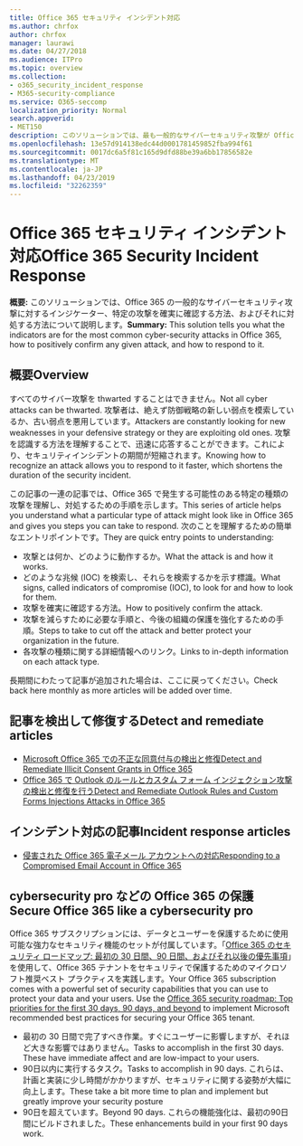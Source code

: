 ```yaml
---
title: Office 365 セキュリティ インシデント対応
ms.author: chrfox
author: chrfox
manager: laurawi
ms.date: 04/27/2018
ms.audience: ITPro
ms.topic: overview
ms.collection:
- o365_security_incident_response
- M365-security-compliance
ms.service: O365-seccomp
localization_priority: Normal
search.appverid:
- MET150
description: このソリューションでは、最も一般的なサイバーセキュリティ攻撃が Office 365 とどのように対応しているか、またそれらに対処する方法について説明します。
ms.openlocfilehash: 13e57d914138edc44d0001781459852fba994f61
ms.sourcegitcommit: 0017dc6a5f81c165d9dfd88be39a6bb17856582e
ms.translationtype: MT
ms.contentlocale: ja-JP
ms.lasthandoff: 04/23/2019
ms.locfileid: "32262359"
---
```

# <a name="office-365-security-incident-response"></a><span data-ttu-id="61121-103">Office 365 セキュリティ インシデント対応</span><span class="sxs-lookup"><span data-stu-id="61121-103">Office 365 Security Incident Response</span></span>

 <span data-ttu-id="61121-104">**概要:** このソリューションでは、Office 365 の一般的なサイバーセキュリティ攻撃に対するインジケーター、特定の攻撃を確実に確認する方法、およびそれに対処する方法について説明します。</span><span class="sxs-lookup"><span data-stu-id="61121-104">**Summary:** This solution tells you what the indicators are for the most common cyber-security attacks in Office 365, how to positively confirm any given attack, and how to respond to it.</span></span>
  
## <a name="overview"></a><span data-ttu-id="61121-105">概要</span><span class="sxs-lookup"><span data-stu-id="61121-105">Overview</span></span>
<span data-ttu-id="61121-106">すべてのサイバー攻撃を thwarted することはできません。</span><span class="sxs-lookup"><span data-stu-id="61121-106">Not all cyber attacks can be thwarted.</span></span> <span data-ttu-id="61121-107">攻撃者は、絶えず防御戦略の新しい弱点を模索しているか、古い弱点を悪用しています。</span><span class="sxs-lookup"><span data-stu-id="61121-107">Attackers are constantly looking for new weaknesses in your defensive strategy or they are exploiting old ones.</span></span> <span data-ttu-id="61121-108">攻撃を認識する方法を理解することで、迅速に応答することができます。これにより、セキュリティインシデントの期間が短縮されます。</span><span class="sxs-lookup"><span data-stu-id="61121-108">Knowing how to recognize an attack allows you to respond to it faster, which shortens the duration of the security incident.</span></span>

<span data-ttu-id="61121-109">この記事の一連の記事では、Office 365 で発生する可能性のある特定の種類の攻撃を理解し、対処するための手順を示します。</span><span class="sxs-lookup"><span data-stu-id="61121-109">This series of article helps you understand what a particular type of attack might look like in Office 365 and gives you steps you can take to respond.</span></span> <span data-ttu-id="61121-110">次のことを理解するための簡単なエントリポイントです。</span><span class="sxs-lookup"><span data-stu-id="61121-110">They are quick entry points to understanding:</span></span>
 
- <span data-ttu-id="61121-111">攻撃とは何か、どのように動作するか。</span><span class="sxs-lookup"><span data-stu-id="61121-111">What the attack is and how it works.</span></span>
- <span data-ttu-id="61121-112">どのような兆候 (IOC) を検索し、それらを検索するかを示す標識。</span><span class="sxs-lookup"><span data-stu-id="61121-112">What signs, called indicators of compromise (IOC), to look for and how to look for them.</span></span>
- <span data-ttu-id="61121-113">攻撃を確実に確認する方法。</span><span class="sxs-lookup"><span data-stu-id="61121-113">How to positively confirm the attack.</span></span>
- <span data-ttu-id="61121-114">攻撃を減らすために必要な手順と、今後の組織の保護を強化するための手順。</span><span class="sxs-lookup"><span data-stu-id="61121-114">Steps to take to cut off the attack and better protect your organization in the future.</span></span>
- <span data-ttu-id="61121-115">各攻撃の種類に関する詳細情報へのリンク。</span><span class="sxs-lookup"><span data-stu-id="61121-115">Links to in-depth information on each attack type.</span></span>

<span data-ttu-id="61121-116">長期間にわたって記事が追加された場合は、ここに戻ってください。</span><span class="sxs-lookup"><span data-stu-id="61121-116">Check back here monthly as more articles will be added over time.</span></span>

## <a name="detect-and-remediate-articles"></a><span data-ttu-id="61121-117">記事を検出して修復する</span><span class="sxs-lookup"><span data-stu-id="61121-117">Detect and remediate articles</span></span>

- [<span data-ttu-id="61121-118">Microsoft Office 365 での不正な同意付与の検出と修復</span><span class="sxs-lookup"><span data-stu-id="61121-118">Detect and Remediate Illicit Consent Grants in Office 365</span></span>](detect-and-remediate-illicit-consent-grants.md)
- [<span data-ttu-id="61121-119">Office 365 で Outlook のルールとカスタム フォーム インジェクション攻撃の検出と修復を行う</span><span class="sxs-lookup"><span data-stu-id="61121-119">Detect and Remediate Outlook Rules and Custom Forms Injections Attacks in Office 365</span></span>](detect-and-remediate-outlook-rules-forms-attack.md)
 
## <a name="incident-response-articles"></a><span data-ttu-id="61121-120">インシデント対応の記事</span><span class="sxs-lookup"><span data-stu-id="61121-120">Incident response articles</span></span>

- [<span data-ttu-id="61121-121">侵害された Office 365 電子メール アカウントへの対応</span><span class="sxs-lookup"><span data-stu-id="61121-121">Responding to a Compromised Email Account in Office 365</span></span>](responding-to-a-compromised-email-account.md)

## <a name="secure-office-365-like-a-cybersecurity-pro"></a><span data-ttu-id="61121-122">cybersecurity pro などの Office 365 の保護</span><span class="sxs-lookup"><span data-stu-id="61121-122">Secure Office 365 like a cybersecurity pro</span></span>
<span data-ttu-id="61121-p103">Office 365 サブスクリプションには、データとユーザーを保護するために使用可能な強力なセキュリティ機能のセットが付属しています。「[Office 365 のセキュリティ ロードマップ: 最初の 30 日間、90 日間、およびそれ以後の優先事項](https://support.office.com/article/Office-365-security-roadmap-Top-priorities-for-the-first-30-days-90-days-and-beyond-28c86a1c-e4dd-4aad-a2a6-c768a21cb352)」を使用して、Office 365 テナントをセキュリティで保護するためのマイクロソフト推奨ベスト プラクティスを実践します。</span><span class="sxs-lookup"><span data-stu-id="61121-p103">Your Office 365 subscription comes with a powerful set of security capabilities that you can use to protect your data and your users.  Use the [Office 365 security roadmap: Top priorities for the first 30 days, 90 days, and beyond](https://support.office.com/article/Office-365-security-roadmap-Top-priorities-for-the-first-30-days-90-days-and-beyond-28c86a1c-e4dd-4aad-a2a6-c768a21cb352) to implement Microsoft recommended best practices for securing your Office 365 tenant.</span></span>
- <span data-ttu-id="61121-p104">最初の 30 日間で完了すべき作業。すぐにユーザーに影響しますが、それほど大きな影響ではありません。</span><span class="sxs-lookup"><span data-stu-id="61121-p104">Tasks to accomplish in the first 30 days.  These have immediate affect and are low-impact to your users.</span></span>
- <span data-ttu-id="61121-127">90日以内に実行するタスク。</span><span class="sxs-lookup"><span data-stu-id="61121-127">Tasks to accomplish in 90 days.</span></span> <span data-ttu-id="61121-128">これらは、計画と実装に少し時間がかかりますが、セキュリティに関する姿勢が大幅に向上します。</span><span class="sxs-lookup"><span data-stu-id="61121-128">These take a bit more time to plan and implement but greatly improve your security posture</span></span>
- <span data-ttu-id="61121-129">90日を超えています。</span><span class="sxs-lookup"><span data-stu-id="61121-129">Beyond 90 days.</span></span> <span data-ttu-id="61121-130">これらの機能強化は、最初の90日間にビルドされました。</span><span class="sxs-lookup"><span data-stu-id="61121-130">These enhancements build in your first 90 days work.</span></span>







